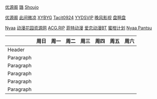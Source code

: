 [优源阁](https://www.alipan.com/s/hKHWxqz69E9/folder/64ec931c2f725835432149558bfe2c867cade692)
[璐](https://www.alipan.com/s/7myhCotFo5Y/folder/656d7f6a8d54cc845a9948a6a8a571d07d81a10e)
[Shoujo](https://link3.cc/ruach)

[优源阁](https://kdocs.cn/l/cmTw6n8LNFHd)
[此间微凉](https://docs.qq.com/doc/DYVJKbUhEQXdWbHhC)
[XYBYG](https://docs.qq.com/aio/DSkhXS2FLdmdEVEFm?p=OliSaIYnFVdvnoG24UvsD9)
[Tacit0924](https://docs.qq.com/doc/DQkxHQ2hkek5ZYklW)
[YYDSVIP](https://www.alipan.com/s/7G7FNEGgaC3)
[晚风影视](https://www.kdocs.cn/l/caD6JgE6hgko)
[盘啊盘]()
<br>

[Nyaa](https://nyaa.si/)
[动漫花园资源网](https://share.dmhy.org/)
[ACG.RIP](https://acg.rip/)
[菲特动漫](https://fitacg.com/)
[爱恋动漫BT](https://www.kisssub.org/)
[蜜柑计划](https://mikanani.me/)
[Nyaa Pantsu](https://ouo.si/)

| | 周日 | 周一 | 周二 | 周三 | 周四 | 周五 | 周六 | 
| --- | --- | --- | --- | --- | --- | --- | --- |
| Header |   |   |   |    |    |    |    |
| Paragraph |   |   |   |    |    |    |    |
| Paragraph |   |   |   |    |    |    |    |
| Paragraph |   |   |   |    |    |    |    |
| Paragraph |   |   |   |    |    |    |    |
| Paragraph |   |   |   |    |    |    |    |
